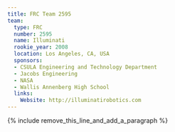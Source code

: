 ```yaml
---
title: FRC Team 2595
team:
  type: FRC
  number: 2595
  name: Illuminati
  rookie_year: 2008
  location: Los Angeles, CA, USA
  sponsors:
  - CSULA Engineering and Technology Department
  - Jacobs Engineering
  - NASA
  - Wallis Annenberg High School
  links:
    Website: http://illuminatirobotics.com
---
```


{% include remove_this_line_and_add_a_paragraph %}